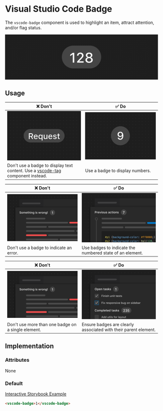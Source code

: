 # Visual Studio Code Badge

The `vscode-badge` component is used to highlight an item, attract attention, and/or flag status.

![Badge hero](/docs/assets/images/badge-hero.png)

## Usage

| ❌ Don't                                                                                           | ✅ Do                                                          |
| -------------------------------------------------------------------------------------------------- | -------------------------------------------------------------- |
| ![Badge with text value](/docs/assets/images/badge-dont-1.png)                                     | ![Badge with number value](/docs/assets/images/badge-do-1.png) |
| Don't use a badge to display text content. Use a [vscode-tag](../tag/README.md) component instead. | Use a badge to display numbers.                                |

| ❌ Don't                                                                 | ✅ Do                                                                                      |
| ------------------------------------------------------------------------ | ------------------------------------------------------------------------------------------ |
| ![Badge used to display and error](/docs/assets/images/badge-dont-2.png) | ![Badge showing the number of items in a history view](/docs/assets/images/badge-do-2.png) |
| Don't use a badge to indicate an error.                                  | Use badges to indicate the numbered state of an element.                                   |

| ❌ Don't                                                                | ✅ Do                                                                            |
| ----------------------------------------------------------------------- | -------------------------------------------------------------------------------- |
| ![Multiple badges on one element](/docs/assets/images/badge-dont-2.png) | ![One badge used for each section in a view](/docs/assets/images/badge-do-3.png) |
| Don't use more than one badge on a single element.                      | Ensure badges are clearly associated with their parent element.                  |

## Implementation

### Attributes

None

### Default

[Interactive Storybook Example](https://microsoft.github.io/vscode-webview-ui-toolkit/?path=/story/library-badge--default)

```html
<vscode-badge>1</vscode-badge>
```
